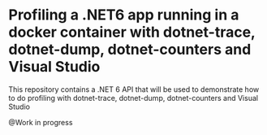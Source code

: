 # Profiling a .NET6 app running in a docker container with dotnet-trace, dotnet-dump, dotnet-counters and Visual Studio

This repository contains a .NET 6 API that will be used to demonstrate how to do profiling with dotnet-trace, dotnet-dump, dotnet-counters and Visual Studio

@Work in progress
